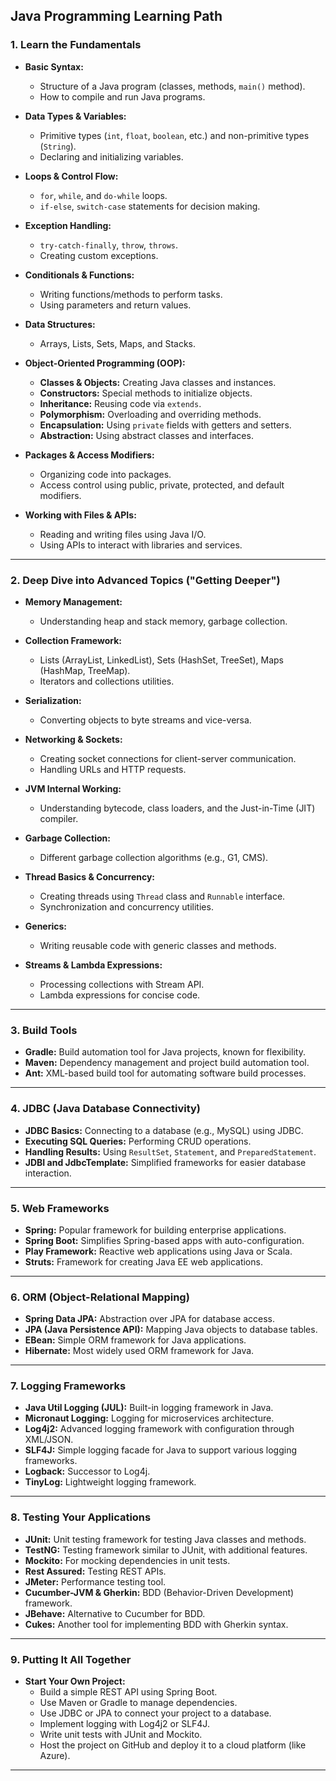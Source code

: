 
## **Java Programming Learning Path**



### **1. Learn the Fundamentals**

- **Basic Syntax:**  
  - Structure of a Java program (classes, methods, `main()` method).
  - How to compile and run Java programs.

- **Data Types & Variables:**  
  - Primitive types (`int`, `float`, `boolean`, etc.) and non-primitive types (`String`).
  - Declaring and initializing variables.

- **Loops & Control Flow:**  
  - `for`, `while`, and `do-while` loops.
  - `if-else`, `switch-case` statements for decision making.

- **Exception Handling:**  
  - `try-catch-finally`, `throw`, `throws`.
  - Creating custom exceptions.

- **Conditionals & Functions:**  
  - Writing functions/methods to perform tasks.
  - Using parameters and return values.

- **Data Structures:**  
  - Arrays, Lists, Sets, Maps, and Stacks.

- **Object-Oriented Programming (OOP):**  
  - **Classes & Objects:** Creating Java classes and instances.
  - **Constructors:** Special methods to initialize objects.
  - **Inheritance:** Reusing code via `extends`.
  - **Polymorphism:** Overloading and overriding methods.
  - **Encapsulation:** Using `private` fields with getters and setters.
  - **Abstraction:** Using abstract classes and interfaces.

- **Packages & Access Modifiers:**  
  - Organizing code into packages.
  - Access control using public, private, protected, and default modifiers.

- **Working with Files & APIs:**  
  - Reading and writing files using Java I/O.
  - Using APIs to interact with libraries and services.

---

### **2. Deep Dive into Advanced Topics ("Getting Deeper")**

- **Memory Management:**  
  - Understanding heap and stack memory, garbage collection.

- **Collection Framework:**  
  - Lists (ArrayList, LinkedList), Sets (HashSet, TreeSet), Maps (HashMap, TreeMap).  
  - Iterators and collections utilities.

- **Serialization:**  
  - Converting objects to byte streams and vice-versa.

- **Networking & Sockets:**  
  - Creating socket connections for client-server communication.  
  - Handling URLs and HTTP requests.

- **JVM Internal Working:**  
  - Understanding bytecode, class loaders, and the Just-in-Time (JIT) compiler.

- **Garbage Collection:**  
  - Different garbage collection algorithms (e.g., G1, CMS).

- **Thread Basics & Concurrency:**  
  - Creating threads using `Thread` class and `Runnable` interface.
  - Synchronization and concurrency utilities.

- **Generics:**  
  - Writing reusable code with generic classes and methods.

- **Streams & Lambda Expressions:**  
  - Processing collections with Stream API.
  - Lambda expressions for concise code.

---

### **3. Build Tools**

- **Gradle:** Build automation tool for Java projects, known for flexibility.  
- **Maven:** Dependency management and project build automation tool.  
- **Ant:** XML-based build tool for automating software build processes.

---

### **4. JDBC (Java Database Connectivity)**

- **JDBC Basics:** Connecting to a database (e.g., MySQL) using JDBC.  
- **Executing SQL Queries:** Performing CRUD operations.  
- **Handling Results:** Using `ResultSet`, `Statement`, and `PreparedStatement`.  
- **JDBI and JdbcTemplate:** Simplified frameworks for easier database interaction.

---

### **5. Web Frameworks**

- **Spring:** Popular framework for building enterprise applications.  
- **Spring Boot:** Simplifies Spring-based apps with auto-configuration.  
- **Play Framework:** Reactive web applications using Java or Scala.  
- **Struts:** Framework for creating Java EE web applications.

---

### **6. ORM (Object-Relational Mapping)**

- **Spring Data JPA:** Abstraction over JPA for database access.  
- **JPA (Java Persistence API):** Mapping Java objects to database tables.  
- **EBean:** Simple ORM framework for Java applications.  
- **Hibernate:** Most widely used ORM framework for Java.

---

### **7. Logging Frameworks**

- **Java Util Logging (JUL):** Built-in logging framework in Java.  
- **Micronaut Logging:** Logging for microservices architecture.  
- **Log4j2:** Advanced logging framework with configuration through XML/JSON.  
- **SLF4J:** Simple logging facade for Java to support various logging frameworks.  
- **Logback:** Successor to Log4j.  
- **TinyLog:** Lightweight logging framework.

---

### **8. Testing Your Applications**

- **JUnit:** Unit testing framework for testing Java classes and methods.  
- **TestNG:** Testing framework similar to JUnit, with additional features.  
- **Mockito:** For mocking dependencies in unit tests.  
- **Rest Assured:** Testing REST APIs.  
- **JMeter:** Performance testing tool.  
- **Cucumber-JVM & Gherkin:** BDD (Behavior-Driven Development) framework.  
- **JBehave:** Alternative to Cucumber for BDD.  
- **Cukes:** Another tool for implementing BDD with Gherkin syntax.

---

### **9. Putting It All Together**

- **Start Your Own Project:**  
  - Build a simple REST API using Spring Boot.  
  - Use Maven or Gradle to manage dependencies.  
  - Use JDBC or JPA to connect your project to a database.  
  - Implement logging with Log4j2 or SLF4J.  
  - Write unit tests with JUnit and Mockito.  
  - Host the project on GitHub and deploy it to a cloud platform (like Azure).

---
